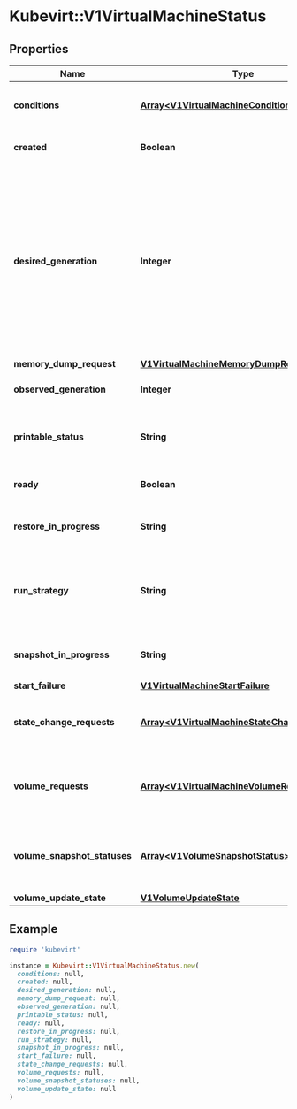 # Kubevirt::V1VirtualMachineStatus

## Properties

| Name | Type | Description | Notes |
| ---- | ---- | ----------- | ----- |
| **conditions** | [**Array&lt;V1VirtualMachineCondition&gt;**](V1VirtualMachineCondition.md) | Hold the state information of the VirtualMachine and its VirtualMachineInstance | [optional] |
| **created** | **Boolean** | Created indicates if the virtual machine is created in the cluster | [optional] |
| **desired_generation** | **Integer** | DesiredGeneration is the generation which is desired for the VMI. This will be used in comparisons with ObservedGeneration to understand when the VMI is out of sync. This will be changed at the same time as ObservedGeneration to remove errors which could occur if Generation is updated through an Update() before ObservedGeneration in Status. | [optional] |
| **memory_dump_request** | [**V1VirtualMachineMemoryDumpRequest**](V1VirtualMachineMemoryDumpRequest.md) |  | [optional] |
| **observed_generation** | **Integer** | ObservedGeneration is the generation observed by the vmi when started. | [optional] |
| **printable_status** | **String** | PrintableStatus is a human readable, high-level representation of the status of the virtual machine | [optional] |
| **ready** | **Boolean** | Ready indicates if the virtual machine is running and ready | [optional] |
| **restore_in_progress** | **String** | RestoreInProgress is the name of the VirtualMachineRestore currently executing | [optional] |
| **run_strategy** | **String** | RunStrategy tracks the last recorded RunStrategy used by the VM. This is needed to correctly process the next strategy (for now only the RerunOnFailure) | [optional] |
| **snapshot_in_progress** | **String** | SnapshotInProgress is the name of the VirtualMachineSnapshot currently executing | [optional] |
| **start_failure** | [**V1VirtualMachineStartFailure**](V1VirtualMachineStartFailure.md) |  | [optional] |
| **state_change_requests** | [**Array&lt;V1VirtualMachineStateChangeRequest&gt;**](V1VirtualMachineStateChangeRequest.md) | StateChangeRequests indicates a list of actions that should be taken on a VMI e.g. stop a specific VMI then start a new one. | [optional] |
| **volume_requests** | [**Array&lt;V1VirtualMachineVolumeRequest&gt;**](V1VirtualMachineVolumeRequest.md) | VolumeRequests indicates a list of volumes add or remove from the VMI template and hotplug on an active running VMI. | [optional] |
| **volume_snapshot_statuses** | [**Array&lt;V1VolumeSnapshotStatus&gt;**](V1VolumeSnapshotStatus.md) | VolumeSnapshotStatuses indicates a list of statuses whether snapshotting is supported by each volume. | [optional] |
| **volume_update_state** | [**V1VolumeUpdateState**](V1VolumeUpdateState.md) |  | [optional] |

## Example

```ruby
require 'kubevirt'

instance = Kubevirt::V1VirtualMachineStatus.new(
  conditions: null,
  created: null,
  desired_generation: null,
  memory_dump_request: null,
  observed_generation: null,
  printable_status: null,
  ready: null,
  restore_in_progress: null,
  run_strategy: null,
  snapshot_in_progress: null,
  start_failure: null,
  state_change_requests: null,
  volume_requests: null,
  volume_snapshot_statuses: null,
  volume_update_state: null
)
```

